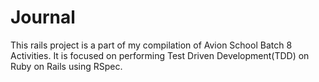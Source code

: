 # Journal

This rails project is a part of my compilation of Avion School Batch 8 Activities. It is focused on performing Test Driven Development(TDD) on Ruby on Rails using RSpec.

<!-- # README

This README would normally document whatever steps are necessary to get the
application up and running.

Things you may want to cover:

* Ruby version

* System dependencies

* Configuration

* Database creation

* Database initialization

* How to run the test suite

* Services (job queues, cache servers, search engines, etc.)

* Deployment instructions

* ... -->
